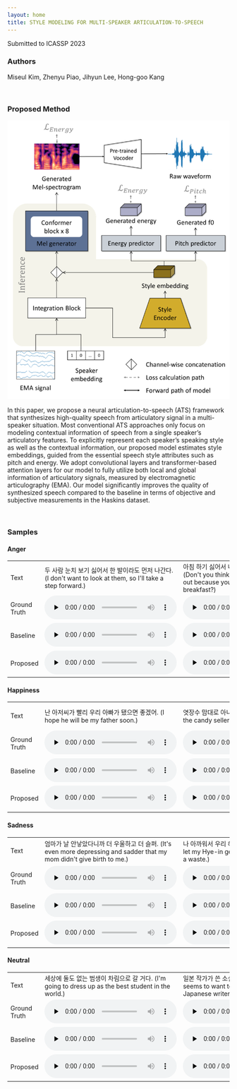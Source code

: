 ```yaml
---
layout: home
title: STYLE MODELING FOR MULTI-SPEAKER ARTICULATION-TO-SPEECH
---
```


Submitted to ICASSP 2023 

<h3>Authors
</h3>

Miseul Kim, Zhenyu Piao, Jihyun Lee, Hong-goo Kang

<br />

<h3>Proposed Method</h3>
<img src="./assets/img/Proposed_v5.png">

In this paper, we propose a neural articulation-to-speech
(ATS) framework that synthesizes high-quality speech from
articulatory signal in a multi-speaker situation. Most conventional
ATS approaches only focus on modeling contextual information
of speech from a single speaker’s articulatory features.
To explicitly represent each speaker’s speaking style as
well as the contextual information, our proposed model estimates
style embeddings, guided from the essential speech
style attributes such as pitch and energy. We adopt convolutional
layers and transformer-based attention layers for our
model to fully utilize both local and global information of articulatory
signals, measured by electromagnetic articulography
(EMA). Our model significantly improves the quality of
synthesized speech compared to the baseline in terms of objective
and subjective measurements in the Haskins dataset.

<br />

<h3>Samples
</h3>

<h4>Anger</h4>

<table style="margin-left: auto; margin-right: auto;">
    <tr>
        <td>
        	Text
        </td>
        <td class="text">
            두 사람 눈치 보기 싫어서 한 발이라도 먼저 나간다. (I don't want to look at them, so I'll take a step forward.)
        </td>
        <td class="text">
            아침 하기 싫어서 나오는 거 내 모를 줄 알아? (Don't you think I don't know you're coming out because you don't want to make breakfast?)
        </td>
        <td class="text">
            내 앞에 앉기 싫은 모양인데, 그럼 앉지마. (You don't want to sit in front of me, then don't sit down.)
        </td>
        <td class="text">
            들어오기 싫으면, 이참에 끝장을 내라고 그러세요. (If he don't want to come in, tell him to finish it this time.)
        </td>
    </tr>
    <tr>
        <td class="first-col">Ground Truth</td>
        <td><audio controls="" preload="none"><source src="./assets/samples/ref/angry/anger_f_300.wav"></audio></td>
        <td><audio controls="" preload="none"><source src="./assets/samples/ref/angry/angry_f_0750.wav"></audio></td>
        <td><audio controls="" preload="none"><source src="./assets/samples/ref/angry/anger_m_161.wav"></audio></td>
        <td><audio controls="" preload="none"><source src="./assets/samples/ref/angry/angry_m_0082.wav"></audio></td>
    </tr>
    <tr>
        <td class="first-col">Baseline</td>
        <td><audio controls="" preload="none"><source src="./assets/samples/angry/8_cer_base_anger_f1.wav"></audio></td>
        <td><audio controls="" preload="none"><source src="./assets/samples/angry/4_cer_base_angry_f2.wav"></audio></td>
        <td><audio controls="" preload="none"><source src="./assets/samples/angry/45_cer_base_anger_m1.wav"></audio></td>
        <td><audio controls="" preload="none"><source src="./assets/samples/angry/17_cer_base_angry_m2.wav"></audio></td>
    </tr>
    <tr>
        <td class="first-col">Proposed</td>
        <td><audio controls="" preload="none"><source src="./assets/samples/angry/8_prop_anger_f1.wav"></audio></td>
        <td><audio controls="" preload="none"><source src="./assets/samples/angry/4_prop_angry_f2.wav"></audio></td>
        <td><audio controls="" preload="none"><source src="./assets/samples/angry/45_prop_anger_m1.wav"></audio></td>
        <td><audio controls="" preload="none"><source src="./assets/samples/angry/17_prop_angry_m2.wav"></audio></td>
    </tr>
</table>

 <h4>Happiness</h4>

<table style="margin-left: auto; margin-right: auto;">
    <tr>
        <td>
        	Text
        </td>
        <td class="text">
            난 아저씨가 빨리 우리 아빠가 됐으면 좋겠어. (I hope he will be my father soon.)
        </td>
        <td class="text">
            엿장수 맘대로 아니고, 지혜 맘대로. (It's not up to the candy seller, it's up to Jihye.)
        </td>
        <td class="text">
            그런 맘 먹기 힘들었을텐데, 고맙다 인경아. (It must have been hard for you to make up your mind, thank you In-kyung.)
        </td>
        <td class="text">
            아뇨, 전 호텔에서의 만찬보다는 이런 자리가 훨씬 편하고 좋은데요. (No, I like this kind of place much more comfortable than a hotel feast.)
        </td>
    </tr>
    <tr>
        <td class="first-col">Ground Truth</td>
        <td><audio controls="" preload="none"><source src="./assets/samples/ref/happy/happy_f_422.wav"></audio></td>
        <td><audio controls="" preload="none"><source src="./assets/samples/ref/happy/happy_f_0804.wav"></audio></td>
        <td><audio controls="" preload="none"><source src="./assets/samples/ref/happy/happy_m_535.wav"></audio></td>
        <td><audio controls="" preload="none"><source src="./assets/samples/ref/happy/happy_m_0088.wav"></audio></td>
    </tr>
    <tr>
        <td class="first-col">Baseline</td>
        <td><audio controls="" preload="none"><source src="./assets/samples/happy/4_cer_base_happy_f1.wav"></audio></td>
        <td><audio controls="" preload="none"><source src="./assets/samples/happy/13_cer_base_happy_f2.wav"></audio></td>
        <td><audio controls="" preload="none"><source src="./assets/samples/happy/10_cer_base_happy_m1.wav"></audio></td>
        <td><audio controls="" preload="none"><source src="./assets/samples/happy/28_cer_base_happy_m2.wav"></audio></td>
    </tr>
    <tr>
        <td class="first-col">Proposed</td>
        <td><audio controls="" preload="none"><source src="./assets/samples/happy/4_prop_happy_f1.wav"></audio></td>
        <td><audio controls="" preload="none"><source src="./assets/samples/happy/13_prop_happy_f2.wav"></audio></td>
        <td><audio controls="" preload="none"><source src="./assets/samples/happy/10_prop_happy_m1.wav"></audio></td>
        <td><audio controls="" preload="none"><source src="./assets/samples/happy/28_prop_happy_m2.wav"></audio></td>
    </tr>
</table>

 <h4>Sadness</h4>

<table style="margin-left: auto; margin-right: auto;">
    <tr>
        <td>
        	Text
        </td>
        <td class="text">
            엄마가 날 안낳았다니까 더 우울하고 더 슬퍼. (It's even more depressing and sadder that my mom didn't give birth to me.)
        </td>
        <td class="text">
            나 아까워서 우리 혜인이 시집 못보내겠어. (I can't let my Hye-in get married because it's such a waste.)
        </td>
        <td class="text">
            오늘 만나면 어제 했던 말 취소한다고 할까봐 밤새 걱정했어. (When we met today, I was afraid you'd take back what you said yesterday.)
        </td>
        <td class="text">
            공휴일이라 쉬실텐데, 전화드려서 죄송합니다. (I'm sorry to call you because it's a public holiday.)
        </td>
    </tr>
    <tr>
        <td class="first-col">Ground Truth</td>
        <td><audio controls="" preload="none"><source src="./assets/samples/ref/sad/sadness_f_709.wav"></audio></td>
        <td><audio controls="" preload="none"><source src="./assets/samples/ref/sad/sad_f_1303.wav"></audio></td>
        <td><audio controls="" preload="none"><source src="./assets/samples/ref/sad/sadness_m_581.wav"></audio></td>
        <td><audio controls="" preload="none"><source src="./assets/samples/ref/sad/sad_m_0089.wav"></audio></td>
    </tr>
    <tr>
        <td class="first-col">Baseline</td>
        <td><audio controls="" preload="none"><source src="./assets/samples/sad/42_cer_base_sadness_f1.wav"></audio></td>
        <td><audio controls="" preload="none"><source src="./assets/samples/sad/2_cer_base_sad_f2.wav"></audio></td>
        <td><audio controls="" preload="none"><source src="./assets/samples/sad/27_cer_base_sadness_m1.wav"></audio></td>
        <td><audio controls="" preload="none"><source src="./assets/samples/sad/29_cer_base_sad_m2.wav"></audio></td>
    </tr>
    <tr>
        <td class="first-col">Proposed</td>
        <td><audio controls="" preload="none"><source src="./assets/samples/sad/42_prop_sadness_f1.wav"></audio></td>
        <td><audio controls="" preload="none"><source src="./assets/samples/sad/2_prop_sad_f2.wav"></audio></td>
        <td><audio controls="" preload="none"><source src="./assets/samples/sad/27_prop_sadness_m1.wav"></audio></td>
        <td><audio controls="" preload="none"><source src="./assets/samples/sad/29_prop_sad_m2.wav"></audio></td>
    </tr>
</table>

 <h4>Neutral</h4>

<table style="margin-left: auto; margin-right: auto;">
    <tr>
        <td>
        	Text
        </td>
        <td class="text">
            세상에 둘도 없는 범생이 차림으로 갈 거다. (I'm going to dress up as the best student in the world.)
        </td>
        <td class="text">
            일본 작가가 쓴 소설을 출판하고 싶은가봐. (He seems to want to publish a novel written by a Japanese writer)
        </td>
        <td class="text">
            애한테 이런 불량식품을 사먹이면 어떡해요. (You shouldn't buy such junk food for that kid.)
        </td>
        <td class="text">
            아빠, 우리 유치원 얼마나 좋은데요. (Dad, my kindergarten is so nice.)
        </td>
    </tr>
    <tr>
        <td class="first-col">Ground Truth</td>
        <td><audio controls="" preload="none"><source src="./assets/samples/ref/neutral/neutral_f_224.wav"></audio></td>
        <td><audio controls="" preload="none"><source src="./assets/samples/ref/neutral/neutral_f_1818.wav"></audio></td>
        <td><audio controls="" preload="none"><source src="./assets/samples/ref/neutral/neutral_m_746.wav"></audio></td>
        <td><audio controls="" preload="none"><source src="./assets/samples/ref/neutral/neutral_m_0122.wav"></audio></td>
    </tr>
    <tr>
        <td class="first-col">Baseline</td>
        <td><audio controls="" preload="none"><source src="./assets/samples/neutral/16_cer_base__neutral_f1.wav"></audio></td>
        <td><audio controls="" preload="none"><source src="./assets/samples/neutral/2_cer_base__neutral_f2.wav"></audio></td>
        <td><audio controls="" preload="none"><source src="./assets/samples/neutral/48_cer_base__neutral_m1.wav"></audio></td>
        <td><audio controls="" preload="none"><source src="./assets/samples/neutral/28_cer_base__neutral_m2.wav"></audio></td>
    </tr>
    <tr>
        <td class="first-col">Proposed</td>
        <td><audio controls="" preload="none"><source src="./assets/samples/neutral/16_prop__neutral_f1.wav"></audio></td>
        <td><audio controls="" preload="none"><source src="./assets/samples/neutral/2_prop__neutral_f2.wav"></audio></td>
        <td><audio controls="" preload="none"><source src="./assets/samples/neutral/48_prop__neutral_m1.wav"></audio></td>
        <td><audio controls="" preload="none"><source src="./assets/samples/neutral/28_prop__neutral_m2.wav"></audio></td>
    </tr>
</table>

<br />